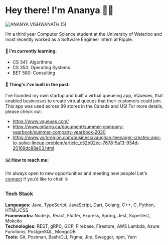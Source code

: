 # Hey there! I'm Ananya 👋🏽
![ANANYA VISHWANATH (5)](https://github.com/ananyavishwanath/ananyavishwanath/assets/83526224/db0e9283-7b97-4ddb-b772-f116fbdcce0d)

I’m a third year Computer Science student at the University of Waterloo and most recently worked as a Software Engineer Intern at Ripple.

#### 📒 I'm currently learning: 
- CS 341: Algorithms
- CS 350: Operating Systems
- BET 580: Consulting

#### 📱 Thing's i've built in the past: 
I've founded my own startup and built a virtual queueing app, VQueues, that enabled businesses to create virtual queues that their customers could join. This app was used across 89 stores in the Canada and US! 
For more details, please check out:
* https://www.vqueues.com/
* https://www.ontario.ca/document/summer-company-yearbook/summer-company-yearbook-2020
* https://www.yorkregion.com/business/vaughan-teenager-creates-app-to-solve-lineup-problem/article_c52b02ec-7678-5a13-934d-20169dc88e03.html

#### ✉️ How to reach me: 
I’m always open to new opportunities and meeting new people! Let's [connect](https://www.linkedin.com/in/ananya-vishwanath/) if you’d like to chat! ☕️ 

### Tech Stack
**Languages:** Java, TypeScript, JavaScript, Dart, Golang, C++, C, Python, HTML/CSS <br>
**Frameworks:** Node.js, React, Flutter, Express, Spring, Jest, Supertest, Mokcito <br>
**Technologies:** REST, gRPC, GCP, Firebase, Firestore, AWS Lambda, Azure Functions, PostgreSQL, MongoDB <br>
**Tools:** Git, Postman, Bash/CLI, Figma, Jira, Swagger, npm, Yarn <br>

